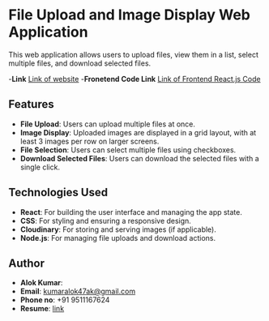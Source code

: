 # File Upload and Image Display Web Application

This web application allows users to upload files, view them in a list, select multiple files, and download selected files. 

-**Link** [Link of website](https://multi-uploader-frontend.onrender.com/)
-**Fronetend Code Link** [Link of Frontend React.js Code](https://github.com/alk-alok/multi-uploader-frontend)


## Features

- **File Upload**: Users can upload multiple files at once.
- **Image Display**: Uploaded images are displayed in a grid layout, with at least 3 images per row on larger screens.
- **File Selection**: Users can select multiple files using checkboxes.
- **Download Selected Files**: Users can download the selected files with a single click.

## Technologies Used

- **React**: For building the user interface and managing the app state.
- **CSS**: For styling and ensuring a responsive design.
- **Cloudinary**: For storing and serving images (if applicable).
- **Node.js**: For managing file uploads and download actions.

## Author

- **Alok Kumar**: 
- **Email**: kumaralok47ak@gmail.com
- **Phone no**: +91 9511167624
- **Resume**: [link](https://drive.google.com/file/d/19iSTBAGuAE17yso7IdYyMguuMlXMw1S1/view?usp=sharing )

